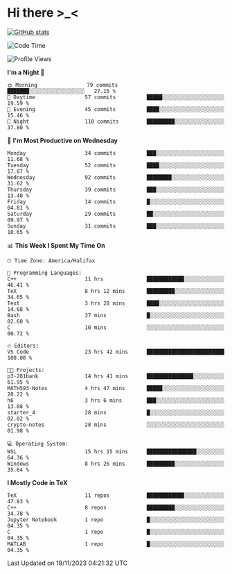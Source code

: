 # Hi there \>_<

[![GitHub stats](https://github-readme-stats.vercel.app/api?username=ARessegetesStery&show_icons=true&theme=transparent)](https://github.com/anuraghazra/github-readme-stats)

<!--START_SECTION:waka-->
![Code Time](http://img.shields.io/badge/Code%20Time-500%20hrs%2047%20mins-blue)

![Profile Views](http://img.shields.io/badge/Profile%20Views-11-blue)

**I'm a Night 🦉** 

```text
🌞 Morning                79 commits          ███████░░░░░░░░░░░░░░░░░░   27.15 % 
🌆 Daytime                57 commits          █████░░░░░░░░░░░░░░░░░░░░   19.59 % 
🌃 Evening                45 commits          ████░░░░░░░░░░░░░░░░░░░░░   15.46 % 
🌙 Night                  110 commits         █████████░░░░░░░░░░░░░░░░   37.80 % 
```
📅 **I'm Most Productive on Wednesday** 

```text
Monday                   34 commits          ███░░░░░░░░░░░░░░░░░░░░░░   11.68 % 
Tuesday                  52 commits          ████░░░░░░░░░░░░░░░░░░░░░   17.87 % 
Wednesday                92 commits          ████████░░░░░░░░░░░░░░░░░   31.62 % 
Thursday                 39 commits          ███░░░░░░░░░░░░░░░░░░░░░░   13.40 % 
Friday                   14 commits          █░░░░░░░░░░░░░░░░░░░░░░░░   04.81 % 
Saturday                 29 commits          ██░░░░░░░░░░░░░░░░░░░░░░░   09.97 % 
Sunday                   31 commits          ███░░░░░░░░░░░░░░░░░░░░░░   10.65 % 
```


📊 **This Week I Spent My Time On** 

```text
🕑︎ Time Zone: America/Halifax

💬 Programming Languages: 
C++                      11 hrs              ████████████░░░░░░░░░░░░░   46.41 % 
TeX                      8 hrs 12 mins       █████████░░░░░░░░░░░░░░░░   34.65 % 
Text                     3 hrs 28 mins       ████░░░░░░░░░░░░░░░░░░░░░   14.68 % 
Bash                     37 mins             █░░░░░░░░░░░░░░░░░░░░░░░░   02.60 % 
C                        10 mins             ░░░░░░░░░░░░░░░░░░░░░░░░░   00.72 % 

🔥 Editors: 
VS Code                  23 hrs 42 mins      █████████████████████████   100.00 % 

🐱‍💻 Projects: 
p3-281bank               14 hrs 41 mins      ███████████████░░░░░░░░░░   61.95 % 
MATH593-Notes            4 hrs 47 mins       █████░░░░░░░░░░░░░░░░░░░░   20.22 % 
h6                       3 hrs 6 mins        ███░░░░░░░░░░░░░░░░░░░░░░   13.08 % 
starter_4                28 mins             █░░░░░░░░░░░░░░░░░░░░░░░░   02.02 % 
crypto-notes             28 mins             ░░░░░░░░░░░░░░░░░░░░░░░░░   01.98 % 

💻 Operating System: 
WSL                      15 hrs 15 mins      ████████████████░░░░░░░░░   64.36 % 
Windows                  8 hrs 26 mins       █████████░░░░░░░░░░░░░░░░   35.64 % 
```

**I Mostly Code in TeX** 

```text
TeX                      11 repos            ████████████░░░░░░░░░░░░░   47.83 % 
C++                      8 repos             █████████░░░░░░░░░░░░░░░░   34.78 % 
Jupyter Notebook         1 repo              █░░░░░░░░░░░░░░░░░░░░░░░░   04.35 % 
C                        1 repo              █░░░░░░░░░░░░░░░░░░░░░░░░   04.35 % 
MATLAB                   1 repo              █░░░░░░░░░░░░░░░░░░░░░░░░   04.35 % 
```




 Last Updated on 19/11/2023 04:21:32 UTC
<!--END_SECTION:waka-->
